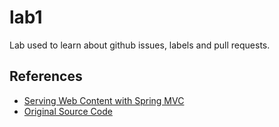 # lab1

Lab used to learn about github issues, labels and pull requests.

## References

* [Serving Web Content with Spring MVC](https://spring.io/guides/gs/serving-web-content/)
* [Original Source Code](https://github.com/spring-guides/gs-serving-web-content/tree/main/complete)
